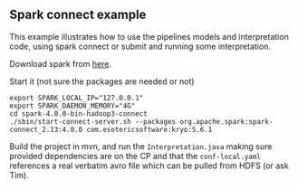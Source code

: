 ## Spark connect example

This example illustrates how to use the pipelines models and interpretation code, using spark connect or submit
and running some interpretation.

Download spark from [here](https://www.apache.org/dyn/closer.lua/spark/spark-4.0.0/spark-4.0.0-bin-hadoop3-connect.tgz).

Start it (not sure the packages are needed or not)
``` 
export SPARK_LOCAL_IP="127.0.0.1"
export SPARK_DAEMON_MEMORY="4G"
cd spark-4.0.0-bin-hadoop3-connect
./sbin/start-connect-server.sh --packages org.apache.spark:spark-connect_2.13:4.0.0 com.esotericsoftware:kryo:5.6.1
```

Build the project in mvn, and run the `Interpretation.java` making sure provided dependencies are on the CP and
that the `conf-local.yaml` references a real verbatim avro file which can be pulled from HDFS (or ask Tim).